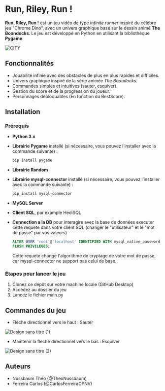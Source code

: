 # Run, Riley, Run !

**Run, Riley, Run !** est un jeu vidéo de type *infinite runner* inspiré du célèbre jeu "Chrome Dino", avec un univers graphique basé sur le dessin animé **The Boondocks**. Le jeu est développé en Python en utilisant la bibliothèque **Pygame**.


![CITY](https://github.com/user-attachments/assets/b3604f20-1b8f-4015-8dd6-32173ccbf39a)

## Fonctionnalités

- Jouabilité infinie avec des obstacles de plus en plus rapides et difficiles.
- Univers graphique inspiré de la série animée *The Boondocks*.
- Commandes simples et intuitives (sauter, esquiver).
- Gestion du score et de la progression du joueur.
- Personnages débloquables (En fonction du BestScore).

## Installation

### Prérequis
- **Python 3.x**
- **Librairie Pygame** installé (si nécessaire, vous pouvez l’installer avec la commande suivante) :
  ```bash
  pip install pygame
  ```
- **Librairie Random**
- **Librairie mysql-connector** installé (si nécessaire, vous pouvez l’installer avec la commande suivante) :
  ```bash
  pip install mysql-connector
  ```

- **MySQL Server**
- **Client SQL**, par example HediSQL
- **Connection a la DB** pour interagire avec la base de données executer cette requete dans votre client SQL (changer le "utilisateur" et le "mot de passe" par vos valeurs)
  ```SQL
  ALTER USER 'root'@'localhost' IDENTIFIED WITH mysql_native_password BY 'Cactus-8';
  FLUSH PRIVILEGES;
  ```
  Cette requete change l'algorithme de cryptage de votre mot de passe, car mysql-connector ne support pas celui de base.

### Étapes pour lancer le jeu
1. Clonez ce dépôt sur votre machine locale (GitHub Desktop)
2. Accédez au dossier du jeu
3. Lancez le fichier main.py

## Commandes du jeu
- Flèche directionnel vers le haut : Sauter

![Design sans titre (1)](https://github.com/user-attachments/assets/7978f2ec-7b63-485a-ad1e-f6012e73179e)
- Maintenir la flèche directionnel vers le bas : Esquiver

![Design sans titre (2)](https://github.com/user-attachments/assets/dc9abd33-c06d-41c2-acf0-f948c57655f6)


## Auteurs
- Nussbaum Théo (@TheoNussbaum)
- Ferreira Carlos (@CarlosFerreiraCPNV)
